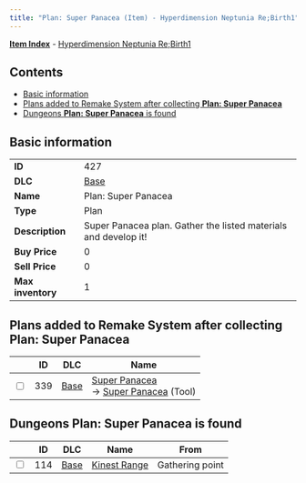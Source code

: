 ```yaml
---
title: "Plan: Super Panacea (Item) - Hyperdimension Neptunia Re;Birth1"
---
```


[**Item Index**](/neptunia/rb1/item/index.html) - [Hyperdimension Neptunia Re;Birth1](/neptunia/rb1)

## Contents

- [Basic information](#basic-information)
- [Plans added to Remake System after collecting **Plan: Super Panacea**](#plans-added-to-remake-system-after-collecting-plan-super-panacea)
- [Dungeons **Plan: Super Panacea** is found](#dungeons-plan-super-panacea-is-found)

## Basic information

|   |   |
| -- | -- |
| **ID** | 427 |
| **DLC** | [Base](/neptunia/rb1/dlc/1-base.html) |
| **Name** | Plan: Super Panacea |
| **Type** | Plan |
| **Description** | Super Panacea plan. Gather the listed materials and develop it! |
| **Buy Price** | 0 |
| **Sell Price** | 0 |
| **Max inventory** | 1 |


## Plans added to Remake System after collecting **Plan: Super Panacea**

|    | ID | DLC | Name |
| -- | -- | --- | ---- |
| <input type="checkbox" id="rb1-remake-1-339" class="trackbox" /> | 339 | [Base](/neptunia/rb1/dlc/1-base.html) | [Super Panacea](/neptunia/rb1/remake/1-339-super-panacea.html)<br /> → [Super Panacea](/neptunia/rb1/item/1-32-super-panacea.html) (Tool) |


## Dungeons **Plan: Super Panacea** is found

|    | ID | DLC | Name | From |
| -- | -- | --- | ---- | ---- |
| <input type="checkbox" id="rb1-dungeon-1-114" class="trackbox" /> | 114 | [Base](/neptunia/rb1/dlc/1-base.html) | [Kinest Range](/neptunia/rb1/dungeon/1-114-kinest-range.html) | Gathering point |
